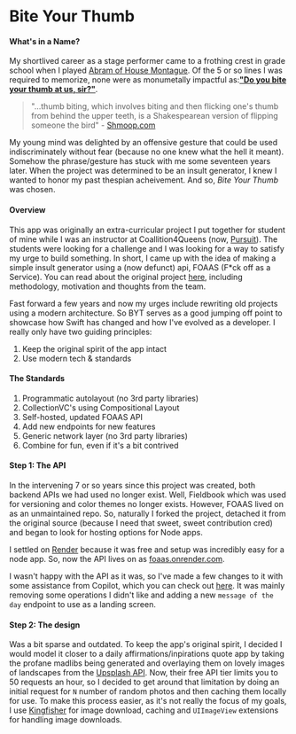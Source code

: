 # Bite Your Thumb

#### What's in a Name?

My shortlived career as a stage performer came to a frothing crest in grade school when I played [Abram of House Montague](http://www.sparknotes.com/shakespeare/romeojuliet/characters.html). Of the 5 or so lines I was required to memorize, none were as monumetally impactful as:[**"Do you bite your thumb at us, sir?"**](http://nfs.sparknotes.com/romeojuliet/page_8.html). 

> "...thumb biting, which involves biting and then flicking one's thumb from behind the upper teeth, is a Shakespearean version of flipping someone the bird"
> \- [Shmoop.com](http://www.shmoop.com/romeo-and-juliet/thumb-biting-symbol.html) 

My young mind was delighted by an offensive gesture that could be used indiscriminately without fear (because no one knew what the hell it meant). Somehow the phrase/gesture has stuck with me some seventeen years later. When the project was determined to be an insult generator, I knew I wanted to honor my past thespian acheivement. And so, *Bite Your Thumb* was chosen. 

#### Overview

This app was originally an extra-curricular project I put together for student of mine while I was an instructor at Coallition4Queens (now, [Pursuit](https://www.pursuit.org/)). The students were looking for a challenge and I was looking for a way to satisfy my urge to build something. In short, I came up with the idea of making a simple insult generator using a (now defunct) api, FOAAS (F*ck off as a Service). You can read about the original project [here](https://accesslite.github.io/BYT-Golden/), including methodology, motivation and thoughts from the team. 

Fast forward a few years and now my urges include rewriting old projects using a modern architecture. So BYT serves as a good jumping off point to showcase how Swift has changed and how I've evolved as a developer. I really only have two guiding principles: 

1. Keep the original spirit of the app intact
2. Use modern tech & standards

#### The Standards

1. Programmatic autolayout (no 3rd party libraries)
  2. CollectionVC's using Compositional Layout
4. Self-hosted, updated FOAAS API
  5. Add new endpoints for new features
6. Generic network layer (no 3rd party libraries)
7. Combine for fun, even if it's a bit contrived

#### Step 1: The API

In the intervening 7 or so years since this project was created, both backend APIs we had used no longer exist. Well, Fieldbook which was used for versioning and color themes no longer exists. However, FOAAS lived on as an unmaintained repo.  So, naturally I forked the project, detached it from the original source (because I need that sweet, sweet contribution cred) and began to look for hosting options for Node apps. 

I settled on [Render](https://render.com/) because it was free and setup was incredibly easy for a node app. So, now the API lives on as [foaas.onrender.com](https://foaas.onrender.com). 

I wasn't happy with the API as it was, so I've made a few changes to it with some assistance from Copilot, which you can check out [here](https://github.com/spacedrabbit/foaas-1). It was mainly removing some operations I didn't like and adding a new `message of the day` endpoint to use as a landing screen. 

#### Step 2: The design

Was a bit sparse and outdated. To keep the app's original spirit, I decided I would model it closer to a daily affirmations/inpirations quote app by taking the profane madlibs being generated and overlaying them on lovely images of landscapes from the [Upsplash API](https://unsplash.com/documentation). Now, their free API tier limits you to 50 requests an hour, so I decided to get around that limitation by doing an initial request for `N` number of random photos and then caching them locally for use. To make this process easier, as it's not really the focus of my goals, I use [Kingfisher](https://github.com/onevcat/Kingfisher) for image download, caching and `UIImageView` extensions for handling image downloads. 
